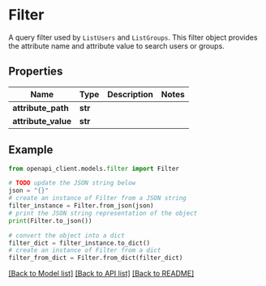 # Filter

A query filter used by <code>ListUsers</code> and <code>ListGroups</code>. This filter object provides the attribute name and attribute value to search users or groups.

## Properties

Name | Type | Description | Notes
------------ | ------------- | ------------- | -------------
**attribute_path** | **str** |  | 
**attribute_value** | **str** |  | 

## Example

```python
from openapi_client.models.filter import Filter

# TODO update the JSON string below
json = "{}"
# create an instance of Filter from a JSON string
filter_instance = Filter.from_json(json)
# print the JSON string representation of the object
print(Filter.to_json())

# convert the object into a dict
filter_dict = filter_instance.to_dict()
# create an instance of Filter from a dict
filter_from_dict = Filter.from_dict(filter_dict)
```
[[Back to Model list]](../README.md#documentation-for-models) [[Back to API list]](../README.md#documentation-for-api-endpoints) [[Back to README]](../README.md)



